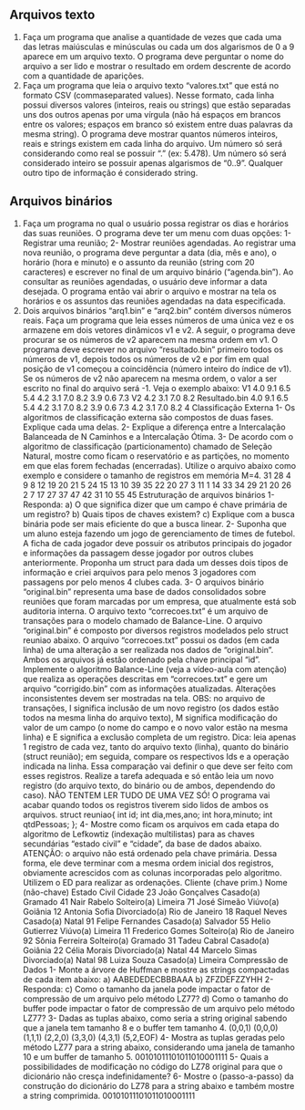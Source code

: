 ## Arquivos texto
 1. Faça um programa que analise a quantidade de vezes que cada uma das letras maiúsculas e
minúsculas ou cada um dos algarismos de 0 a 9 aparece em um arquivo texto. O programa deve 
perguntar o nome do arquivo a ser lido e mostrar o resultado em ordem descrente de acordo com
a quantidade de aparições.
 2. Faça um programa que leia o arquivo texto “valores.txt” que está no formato CSV (commaseparated values). Nesse formato, cada linha possui diversos valores (inteiros, reais ou strings) que
estão separadas uns dos outros apenas por uma vírgula (não há espaços em brancos entre os
valores; espaços em branco só existem entre duas palavras da mesma string). O programa deve
mostrar quantos números inteiros, reais e strings existem em cada linha do arquivo. Um número
só será considerando como real se possuir “.” (ex: 5.478). Um número só será considerado inteiro
se possuir apenas algarismos de “0..9”. Qualquer outro tipo de informação é considerado string.

## Arquivos binários
1. Faça um programa no qual o usuário possa registrar os dias e horários das suas reuniões. O
programa deve ter um menu com duas opções: 1- Registrar uma reunião; 2- Mostrar reuniões
agendadas. Ao registrar uma nova reunião, o programa deve perguntar a data (dia, mês e ano), o
horário (hora e minuto) e o assunto da reunião (string com 20 caracteres) e escrever no final de
um arquivo binário (“agenda.bin”). Ao consultar as reuniões agendadas, o usuário deve informar a
data desejada. O programa então vai abrir o arquivo e mostrar na tela os horários e os assuntos
das reuniões agendadas na data especificada.
2. Dois arquivos binários “arq1.bin” e “arq2.bin” contém diversos números reais. Faça um
programa que leia esses números de uma única vez e os armazene em dois vetores dinâmicos v1 e
v2. A seguir, o programa deve procurar se os números de v2 aparecem na mesma ordem em v1. O
programa deve escrever no arquivo “resultado.bin” primeiro todos os números de v1, depois
todos os números de v2 e por fim em qual posição de v1 começou a coincidência (número inteiro
do índice de v1). Se os números de v2 não aparecem na mesma ordem, o valor a ser escrito no
final do arquivo será -1. Veja o exemplo abaixo:
V1
4.0 9.1 6.5 5.4 4.2 3.1 7.0 8.2 3.9 0.6 7.3
V2
4.2 3.1 7.0 8.2
Resultado.bin
4.0 9.1 6.5 5.4 4.2 3.1 7.0 8.2 3.9 0.6 7.3 4.2 3.1 7.0 8.2 4
Classificação Externa
1- Os algoritmos de classificação externa são compostos de duas fases. Explique cada uma delas.
2- Explique a diferença entre a Intercalação Balanceada de N Caminhos e a Intercalação Ótima.
3- De acordo com o algoritmo de classificação (particionamento) chamado de Seleção Natural,
mostre como ficam o reservatório e as partições, no momento em que elas forem fechadas
(encerradas). Utilize o arquivo abaixo como exemplo e considere o tamanho de registros em
memória M=4.
31 28 4 9 8 12 19 20 21 5
24 15 13 10 39 35 22 20 27 3
11 1 14 33 34 29 21 20 26 2
7 17 27 37 47 42 31 10 55 45
Estruturação de arquivos binários
1- Responda:
a) O que significa dizer que um campo é chave primária de um registro?
b) Quais tipos de chaves existem?
c) Explique com a busca binária pode ser mais eficiente do que a busca linear.
2- Suponha que um aluno esteja fazendo um jogo de gerenciamento de times de futebol. A ficha
de cada jogador deve possuir os atributos principais do jogador e informações da passagem desse
jogador por outros clubes anteriormente. Proponha um struct para dada um desses dois tipos de
informação e criei arquivos para pelo menos 3 jogadores com passagens por pelo menos 4 clubes
cada.
3- O arquivos binário “original.bin” representa uma base de dados consolidados sobre reuniões
que foram marcadas por um empresa, que atualmente está sob auditoria interna. O arquivo texto
“correcoes.txt” é um arquivo de transações para o modelo chamado de Balance-Line. O arquivo
“original.bin” é composto por diversos registros modelados pelo struct reuniao abaixo. O arquivo
“correcoes.txt” possui os dados (em cada linha) de uma alteração a ser realizada nos dados de
“original.bin”. Ambos os arquivos já estão ordenado pela chave principal “id”. Implemente o
algoritmo Balance-Line (veja a vídeo-aula com atenção) que realiza as operações descritas em
“correcoes.txt” e gere um arquivo “corrigido.bin” com as informações atualizadas. Alterações
inconsistentes devem ser mostradas na tela. OBS: no arquivo de transações, I significa inclusão de
um novo registro (os dados estão todos na mesma linha do arquivo texto), M significa modificação
do valor de um campo (o nome do campo e o novo valor estão na mesma linha) e E significa a
exclusão completa de um registro.
Dica: leia apenas 1 registro de cada vez, tanto do arquivo texto (linha), quanto do binário (struct
reunião); em seguida, compare os respectivos Ids e a operação indicada na linha. Essa comparação
vai definir o que deve ser feito com esses registros. Realize a tarefa adequada e só então leia um
novo registro (do arquivo texto, do binário ou de ambos, dependendo do caso). NÃO TENTEM LER
TUDO DE UMA VEZ SÓ! O programa vai acabar quando todos os registros tiverem sido lidos de
ambos os arquivos.
struct reuniao{
int id;
int dia,mes,ano;
int hora,minuto;
int qtdPessoas;
};
4- Mostre como ficam os arquivos em cada etapa do algoritmo de Lefkowtiz (indexação multilistas) para as chaves secundárias “estado civil” e “cidade”, da base de dados abaixo. ATENÇÃO: o
arquivo não está ordenado pela chave primária. Dessa forma, ele deve terminar com a mesma
ordem inicial dos registros, obviamente acrescidos com as colunas incorporadas pelo algoritmo.
Utilizem o ED para realizar as ordenações.
Cliente (chave prim.) Nome (não-chave) Estado Civil Cidade
23 João Gonçalves Casado(a) Gramado
41 Nair Rabelo Solteiro(a) Limeira
71 José Simeão Viúvo(a) Goiânia
12 Antonia Sofia Divorciado(a) Rio de Janeiro
18 Raquel Neves Casado(a) Natal
91 Felipe Fernandes Casado(a) Salvador
55 Helio Gutierrez Viúvo(a) Limeira
11 Frederico Gomes Solteiro(a) Rio de Janeiro
92 Sônia Ferreira Solteiro(a) Gramado
31 Tadeu Cabral Casado(a) Goiânia
22 Célia Morais Divorciado(a) Natal
44 Marcelo Simas Divorciado(a) Natal
98 Luiza Souza Casado(a) Limeira
Compressão de Dados
1- Monte a árvore de Huffman e mostre as strings compactadas de cada item abaixo:
a) AABEDEDECBBBAAA
b) ZFZDEFZZYHH
2- Responda:
c) Como o tamanho da janela pode impactar o fator de compressão de um arquivo pelo
método LZ77?
d) Como o tamanho do buffer pode impactar o fator de compressão de um arquivo pelo
método LZ77?
3- Dadas as tuplas abaixo, como seria a string original sabendo que a janela tem tamanho 8 e
o buffer tem tamanho 4.
(0,0,1)
(0,0,0)
(1,1,1)
(2,2,0)
(3,3,0)
(4,3,1)
(5,2,EOF)
4- Mostra as tuplas geradas pelo método LZ77 para a string abaixo, considerando uma janela
de tamanho 10 e um buffer de tamanho 5.
00101011101011010001111
5- Quais a possibilidades de modificação no código do LZ78 original para que o dicionário não
cresça indefinidamente?
6- Mostre o (passo-a-passo) da construção do dicionário do LZ78 para a string abaixo e
também mostre a string comprimida.
00101011101011010001111